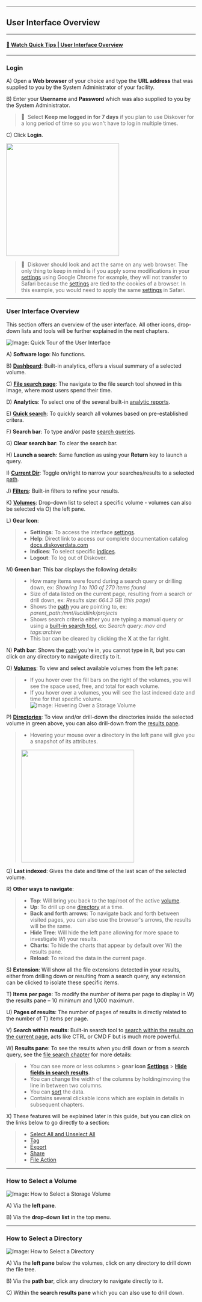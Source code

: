 <p id="user_interface"></p>

___
## User Interface Overview
___

#### [🍿 Watch Quick Tips | User Interface Overview](https://vimeo.com/787050664)

<p id="login"></p>

___
### Login

A) Open a  **Web browser**  of your choice and type the  **URL address**  that was supplied to you by the System Administrator of your facility.

B) Enter your  **Username**  and  **Password** which was also supplied to you by the System Administrator.

>🔆 &nbsp;Select **Keep me logged in for 7 days** if you plan to use Diskover for a long period of time so you won't have to log in multiple times.

C) Click  **Login**.

<img src="images/image_login_window_logo_diskover.png" width="300">

>🔆 &nbsp;Diskover should look and act the same on any web browser. The only thing to keep in mind is if you apply some modifications in your [settings](#settings) using Google Chrome for example, they will not transfer to Safari because the [settings](#settings) are tied to the cookies of a browser. In this example, you would need to apply the same [settings](#settings) in Safari.

<p id="ui_overview"></p>

___
### User Interface Overview

This section offers an overview of the user interface. All other icons, drop-down lists and tools will be further explained in the next chapters.

![Image: Quick Tour of the User Interface](images/image_file_search_page_overview_20230214.png)

A) **Software logo**: No functions.

B) **[Dashboard](#dashboard)**: Built-in analytics, offers a visual summary of a selected volume.

C) [**File search page**](#file_search): The navigate to the file search tool showed in this image, where most users spend their time.

D) **Analytics**: To select one of the several built-in [analytic reports](#analytics).

E) [**Quick search**](#quick_search): To quickly search all volumes based on pre-established critera.

F) **Search bar**: To type and/or paste [search queries](#search_syntax).

G) **Clear search bar**: To clear the search bar.

H) **Launch a search**: Same function as using your  **Return**  key to launch a query.

<p id="current_dir"></p>

I)  [**Current Dir**](#current_dir): Toggle on/right to narrow your searches/results to a selected [path](#path).

J) [**Filters**](#filters): Built-in filters to refine your results.

K) [**Volumes**](#storage_volume): Drop-down list to select a specific volume - volumes can also be selected via O) the left pane.

L) **Gear Icon**: 
>- **Settings**: To access the interface [settings](#settings).
>- **Help**: Direct link to access our complete documentation catalog [docs.diskoverdata.com](https://docs.diskoverdata.com/)
>- **Indices**: To select specific [indices](#indices).
>- **Logout**: To log out of Diskover.

<p id="green_info_bar"></p>

M) **Green bar**: This bar displays the following details:

>- How many items were found during a search query or drilling down, ex:  _Showing 1 to 100 of 270 items found_
>- Size of data listed on the current page, resulting from a search or drill down, ex: _Results size: 664.3 GB (this page)_
>- Shows the [path](#path) you are pointing to, ex: _parent_path:\/mnt\/lucidlink\/projects_
>- Shows search criteria either you are typing a manual query or using a [built-in search tool](#builtin_search_tools), ex:  _Search query: mov and tags:archive_
>- This bar can be cleared by clicking the  **X**  at the far right.

<p id="path_navigation_bar"></p>

N) **Path bar**: Shows the [path](#path) you’re in, you cannot type in it, but you can click on any directory to navigate directly to it.

O) [**Volumes**](#storage_volume): To view and select available volumes from the left pane:
>- If you hover over the fill bars on the right of the volumes, you will see the space used, free, and total for each volume.
>- If you hover over a volumes, you will see the last indexed date and time for that specific volume.
> ![Image: Hovering Over a Storage Volume](images/image_file_search_hovering_volume.png)

P) [**Directories**](#directory): To view and/or drill-down the directories inside the selected volume in green above, you can also drill-down from the [results pane](#results_pane).
>- Hovering your mouse over a directory in the left pane will give you a snapshot of its attributes.
>
><img src="images/image_file_search_hovering_directory.png" width="300">

Q) **Last indexed**: Gives the date and time of the last scan of the selected volume.

R) **Other ways to navigate**:
>- **Top**: Will bring you back to the top/root of the active [volume](#storage_volume).
>- **Up**: To drill up one [directory](#directory) at a time.
>- **Back and forth arrows**: To navigate back and forth between visited pages, you can also use the browser's arrows, the results will be the same.
>- **Hide Tree**: Will hide the left pane allowing for more space to investigate W) your results.
>- **Charts**: To hide the charts that appear by default over W) the results pane.
>- **Reload**: To reload the data in the current page.

S) **Extension**: Will show all the file extensions detected in your results, either from drilling down or resulting from a search query, any extension can be clicked to isolate these specific items.

<p id="items_per_page"></p>

T) **Items per page**: To modify the number of items per page to display in W) the results pane – 10 minimum and 1,000 maximum.

U) **Pages of results**: The number of pages of results is directly related to the number of T) items per page.

V) **Search within results**: Built-in search tool to [search within the results on the current page](#search_within_results), acts like CTRL or CMD F but is much more powerful.

W) **Results pane**: To see the results when you drill down or from a search query, see the [file search chapter](#file_search) for more details:
>- You can see more or less columns > **gear icon** [**Settings**](#settings) > [**Hide fields in search results**](#hide_columns).
>- You can change the width of the columns by holding/moving the line in between two columns.
>- You can [sort](#sort) the data.
>- Contains several clickable icons which are explain in details in subsequent chapters.

X) These features will be explained later in this guide, but you can click on the links below to go directly to a section:
>- [Select All and Unselect All](#line_selection)
>- [Tag](#tags)
>- [Export](#export)
>- [Share](#share)
>- [File Action](#file_action)


<p id="select_volume"></p>

___
### How to Select a Volume

![Image: How to Select a Storage Volume](images/image_file_search_page_select_volume_20230214.png)

A) Via the **left pane**.

B) Via the **drop-down list** in the top menu.


<p id="select_directory"></p>

___
### How to Select a Directory

![Image: How to Select a Directory](images/image_file_search_page_select_directory_20230214.png)

A) Via the **left pane**  below the volumes, click on any directory to drill down the file tree.

B) Via the **path bar**, click any directory to navigate directly to it.

C) Within the  **search results pane** which you can also use to drill down.
